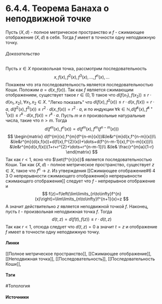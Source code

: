 # 6.4.4. Теорема Банаха о неподвижной точке
Пусть $(X,d)$ - полное метрическое пространство и $f$ - сжимающее отображение $(X,d)$ в себя. Тогда $f$ имеет в точности одну неподвижную точку.
###### Доказательство
Пусть $x\in X$ произвольная точка, рассмотрим последовательность
$$
x,f(x),f^{2}(x),f^{3}(x),\dots,f^{n}(x),\dots
$$
Покажем что эта последовательность является последовательностью Коши. Положим $a=d(x,f(x))$. Так как $f$ является сжимающим отображением, существует такое $r\in(0,1)$ такое что $d(f(x_{1}),f(x_{2}))\le r\cdot d(x_{1},x_{2}),\forall x_{1},x_{2}\in X$.
"Легко показать" что $d(f(x),f^{2}(x))\le r\cdot d(x,f(x))=r\cdot a$, $d(f^{2}(x),f^{3}(x))\le r^{2}\cdot d(x,f(x))=r^{2}\cdot a$, и по индукции $\forall k\in\mathbb{N}$,$d(f^{k}(x),f^{k+1}(x))\le r^{k}\cdot d(x,f(x))=r^{k}\cdot a$.
Пусть $m$ и $n$ произвольные натуральные числа, такие что $n>m$. Тогда
$$
d(f^{m}(x),f^{n}(x))=d(f^{m}(x),f^{m}(f^{n-m}(x)))
$$
$$
\begin{matrix}
d(f^{m}(x),f^{m}(f^{n-m}(x)))&\le&r^{m}d(x,f^{n-m}(x))\\
&\le&r^{m}(d(x,f(x))+d(f(x),f^{2}(x))+\dots+d(f^{n-m-1}(x),f^{n-m}(x)))\\
&\le&r^{m}d(x,f(x))(1+r+r^{2}+\dots+r^{n-m-1})\\
&\le& \frac{r^{m}a}{1-r}
\end{matrix}
$$
Так как $r<1$, ясно что $\set{f^{n}(x)}$ является последовательностью Коши. Так как $(X,d)$ - полное метрическое пространство, существует $z\in X$, такое что $f^{n}\to z$.
Из утверждения [[Сжимающее отображение#6 4 3 О непрерывности сжимающего отображения|о непрерывности сжимающего отображения]] следует что $f$ - непрерывное отображение и 
$$
f(z)=f\left(\lim\limits_{n\to\infty}f^{n}(x)\right)=\lim\limits_{n\to\infty}f^{n+1}(x)=z
$$
А значит действительно $z$ является неподвижной точкой $f$.
Наконец, пусть $t$ - произвольная неподвижная точка $f$. Тогда
$$
d(t,z)=d(f(t),f(z))\le r\cdot d(t,z)
$$
Так как $r<1$, отсюда следует что $d(t,z)=0$ а значит $t=z$ и отображение $f$ имеет в точности одну неподвижную точку.
#### Линки
 [[Полное метрическое пространство]],
 [[Сжимающее отображение]],
 [[Неподвижная точка]],
 [[Последовательность]],
 [[Последовательность Коши]],
#### Тэги
 #Топология 
#### Источники
